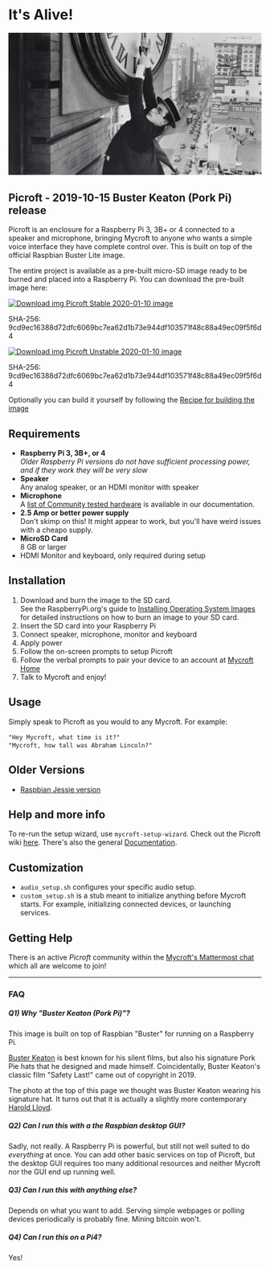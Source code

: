 # It's Alive!
![Safety Last!](./buster-keaton-safety-last.jpg)

## Picroft - 2019-10-15 Buster Keaton (Pork Pi) release

Picroft is an enclosure for a Raspberry Pi 3, 3B+ or 4 connected to a speaker and
microphone, bringing Mycroft to anyone who wants a simple voice interface they
have complete control over.  This is built on top of the official Raspbian
Buster Lite image.

The entire project is available as a pre-built micro-SD image ready to be
burned and placed into a Raspberry Pi. You can download the pre-built image
here:

 [![Download img](./microsd-icon.png "Download img") Picroft Stable 2020-01-10 image](https://mycroft.ai/to/picroft-image)

SHA-256: 9cd9ec16388d72dfc6069bc7ea62d1b73e944df103571f48c88a49ec09f5f6d4

[![Download img](./microsd-icon.png "Download img") Picroft Unstable 2020-01-10 image](https://mycroft.ai/to/picroft-unstable)

SHA-256: 9cd9ec16388d72dfc6069bc7ea62d1b73e944df103571f48c88a49ec09f5f6d4

Optionally you can build it yourself by following the [Recipe for building the image](image_recipe.md)

## Requirements

* **Raspberry Pi 3, 3B+, or 4**
  <br>_Older Raspberry Pi versions do not have sufficient processing power,
  and if they work they will be very slow_
* **Speaker**
  <br>Any analog speaker, or an HDMI monitor with speaker
* **Microphone**
  <br>A [list of Community tested hardware](https://mycroft-ai.gitbook.io/docs/using-mycroft-ai/get-mycroft/picroft#tested-hardware) is available in our documentation.
* **2.5 Amp or better power supply**
  <br>Don't skimp on this!  It might appear to work, but you'll have weird
  issues with a cheapo supply.
* **MicroSD Card**
  <br>8 GB or larger
* HDMI Monitor and keyboard, only required during setup


## Installation

1) Download and burn the image to the SD card.<br/>See the RaspberryPi.org's
   guide to
   [Installing Operating System Images](https://www.raspberrypi.org/documentation/installation/installing-images/)
   for detailed instructions on how to burn an image to your SD card.
2) Insert the SD card into your Raspberry Pi
3) Connect speaker, microphone, monitor and keyboard
4) Apply power
5) Follow the on-screen prompts to setup Picroft
6) Follow the verbal prompts to pair your device to an account at
   [Mycroft Home](https://account.mycroft.ai/devices/add)
7) Talk to Mycroft and enjoy!

## Usage

Simply speak to Picroft as you would to any Mycroft.  For example:

    "Hey Mycroft, what time is it?"
    "Mycroft, how tall was Abraham Lincoln?"


## Older Versions
* [Raspbian Jessie version](https://github.com/MycroftAI/enclosure-picroft/tree/master)

## Help and more info
To re-run the setup wizard, use `mycroft-setup-wizard`.
Check out the Picroft wiki [here](https://mycroft.ai/documentation/picroft/).
There's also the general [Documentation](https://mycroft.ai/documentation/).

## Customization
* `audio_setup.sh` configures your specific audio setup.
* `custom_setup.sh` is a stub meant to initialize anything before Mycroft
  starts.  For example, initializing connected devices, or launching services.

## Getting Help

There is an active *Picroft* community within the [Mycroft's Mattermost chat](https://chat.mycroft.ai/community/channels/picroft) which all are welcome to join!

---

### FAQ
##### Q1) Why "Buster Keaton (Pork Pi)"?
This image is built on top of Raspbian "Buster" for running on a Raspberry Pi. 

[Buster Keaton](https://en.wikipedia.org/wiki/Buster_Keaton) is best known 
for his silent films, but also his signature Pork Pie hats that he designed 
and made himself. Coincidentally, Buster Keaton's classic film "Safety Last!" 
came out of copyright in 2019.

The photo at the top of this page we thought was Buster Keaton wearing his 
signature hat. It turns out that it is actually a slightly more contemporary 
[Harold Lloyd](https://en.wikipedia.org/wiki/Harold_Lloyd).

##### Q2) Can I run this with a the Raspbian desktop GUI?
Sadly, not really.  A Raspberry Pi is powerful, but still not well suited to do
_everything_ at once.  You can add other basic services on top of Picroft, but
the desktop GUI requires too many additional resources and neither Mycroft nor
the GUI end up running well.

##### Q3) Can I run this with anything else?
Depends on what you want to add.  Serving simple webpages or polling devices
periodically is probably fine.  Mining bitcoin won't.

##### Q4) Can I run this on a Pi4?
Yes!
